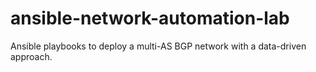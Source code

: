 # ansible-network-automation-lab
Ansible playbooks to deploy a multi-AS BGP network with a data-driven approach.
